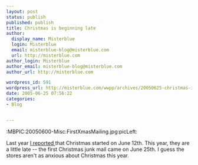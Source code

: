 ```yaml
---
layout: post
status: publish
published: publish
title: Christmas is beginning late
author:
  display_name: Misterblue
  login: Misterblue
  email: misterblue-blog@misterblue.com
  url: http://misterblue.com
author_login: Misterblue
author_email: misterblue-blog@misterblue.com
author_url: http://misterblue.com

wordpress_id: 591
wordpress_url: http://misterblue.com/wwpp/archives/20050625-christmas-is-beginning-late
date: 2005-06-25 07:56:22
categories:
- Blog


---
```

:MBPIC:20050600-Misc:FirstXmasMailing.jpg:picLeft:
<p>
Last year
<a href="http://misterblue.com/wwpp/archives/20040612-christmas-in-june">
I reported
</a>
that Christmas started on June 12th.
This year, they are a little late -- the first Christmas junk mail
came on June 25th.
I guess the stores aren't as anxious about Christmas this year.
</p>
